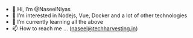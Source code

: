 - 👋 Hi, I’m @NaseelNiyas 
- 👀 I’m interested in Nodejs, Vue, Docker and a lot of other technologies
- 🌱 I’m currently learning all the above
- 📫 How to reach me ...  (naseel@techharvesting.in)




<!---
NaseelNiyas/NaseelNiyas is a ✨ special ✨ repository because its `README.md` (this file) appears on your GitHub profile.
You can click the Preview link to take a look at your changes.
--->

